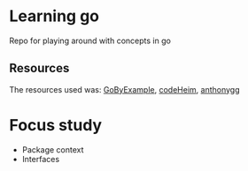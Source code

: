# Learning go

Repo for playing around with concepts in go

## Resources

The resources used was: [GoByExample][1], [codeHeim][2], [anthonygg][3]

[1]: https://gobyexample.com            "GoByExample"

[2]: https://www.youtube.com/@codeheim/videos            "codeHeim"

[3]: https://www.youtube.com/@anthonygg_/videos "anthonygg"

# Focus study

* Package context
* Interfaces
